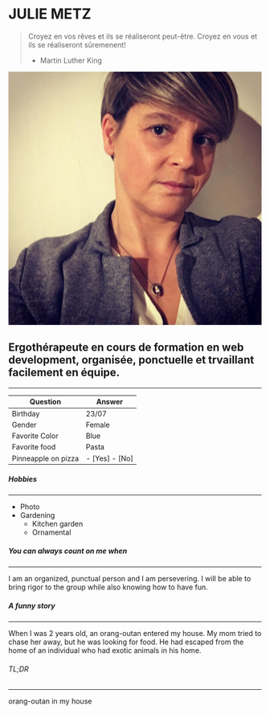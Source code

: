 # JULIE METZ
> Croyez en vos rêves et ils se réaliseront peut-être. Croyez en vous et ils se réaliseront sûremenent!
> - Martin Luther King


![Image de moi](photocv2.JPG)


## Ergothérapeute en cours de formation en web development, organisée, ponctuelle et trvaillant facilement en équipe.
---

  Question   |   Answer
  ---------  |------------
  Birthday   |    23/07  
  Gender     |   Female
  Favorite Color |  Blue
  Favorite food | Pasta
  Pinneapple on pizza | - [Yes] - [No]

##### Hobbies
---

* Photo
* Gardening
  * Kitchen garden
  * Ornamental


##### You can always count on me when
---

I am an organized, punctual person and I am persevering. I will be able to bring rigor to the group while also knowing how to have fun.
  

##### A funny story
---

When I was 2 years old, an orang-outan entered my house. My mom tried to chase her away, but he was looking for food. He had escaped from the home of an individual who had exotic animals in his home.

###### TL;DR
---

orang-outan in my house






